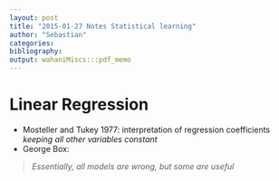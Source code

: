 ```yaml
---
layout: post
title: "2015-01-27 Notes Statistical learning"
author: "Sebastian"
categories:
bibliography: 
output: wahaniMiscs:::pdf_memo
---
```


# Linear Regression 

- Mosteller and Tukey 1977: interpretation of regression coefficients *keeping all other variables constant*
- George Box: 

> *Essentially, all models are wrong, but some are useful*
